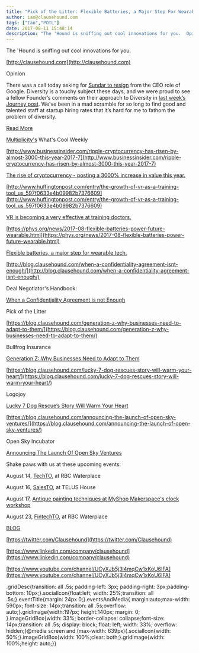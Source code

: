 ```yaml
---
title: "Pick of the Litter: Flexible Batteries, a Major Step For Wearable Tech."
author: ian@clausehound.com
tags: ["Ian","POTL"]
date: 2017-08-11 15:48:14
description: "The 'Hound is sniffing out cool innovations for you.  Opinion There was a call today asking for Sundar to resign from the CEO role of Google. Diversity is a touchy subject these days, and we were prou..."
---
```


The 'Hound is sniffing out cool innovations for you.

[http://clausehound.com](http://clausehound.com)

Opinion

 There was a call today asking for [Sundar to resign](“https://www.nytimes.com/2017/08/11/opinion/sundar-pichai-google-memo-diversity.html”) from the CEO role of Google. Diversity is a touchy subject these days, and we were proud to see a fellow Founder’s comments on their approach to Diversity in [last week’s Journey post](“https://blog.clausehound.com/0-to-100-real-quick/“). We’ve been in a mad scramble for so long to find good and talented staff at startup hiring rates that it’s hard for me to fathom the problem of diversity. 

[Read More](https://blog.clausehound.com/journey-into-hiring-diversity/)

[Multiplicity's](https://multiplicity.media) What's Cool Weekly

[http://www.businessinsider.com/ripple-cryptocurrency-has-risen-by-almost-3000-this-year-2017-7](http://www.businessinsider.com/ripple-cryptocurrency-has-risen-by-almost-3000-this-year-2017-7)

[The rise of cryptocurrency - posting a 3000% increase in value this year.](http://www.businessinsider.com/ripple-cryptocurrency-has-risen-by-almost-3000-this-year-2017-7)

[http://www.huffingtonpost.com/entry/the-growth-of-vr-as-a-training-tool_us_597f0633e4b09982b7376609](http://www.huffingtonpost.com/entry/the-growth-of-vr-as-a-training-tool_us_597f0633e4b09982b7376609)

[VR is becoming a very effective at training doctors.](http://www.huffingtonpost.com/entry/the-growth-of-vr-as-a-training-tool_us_597f0633e4b09982b7376609)

[https://phys.org/news/2017-08-flexible-batteries-power-future-wearable.html](https://phys.org/news/2017-08-flexible-batteries-power-future-wearable.html)

[Flexible batteries, a major step for wearable tech. ](https://phys.org/news/2017-08-flexible-batteries-power-future-wearable.html)

[http://blog.clausehound.com/when-a-confidentiality-agreement-isnt-enough/](http://blog.clausehound.com/when-a-confidentiality-agreement-isnt-enough/)

Deal Negotiator's Handbook: 

[ When a Confidentiality Agreement is not Enough ](http://blog.clausehound.com/when-a-confidentiality-agreement-isnt-enough/)

Pick of the Litter

[https://blog.clausehound.com/generation-z-why-businesses-need-to-adapt-to-them/](https://blog.clausehound.com/generation-z-why-businesses-need-to-adapt-to-them/)

 Bullfrog Insurance 

[ Generation Z: Why Businesses Need to Adapt to Them](https://blog.clausehound.com/generation-z-why-businesses-need-to-adapt-to-them/)

[https://blog.clausehound.com/lucky-7-dog-rescues-story-will-warm-your-heart/](https://blog.clausehound.com/lucky-7-dog-rescues-story-will-warm-your-heart/)

 Logojoy 

[ Lucky 7 Dog Rescue’s Story Will Warm Your Heart](https://blog.clausehound.com/lucky-7-dog-rescues-story-will-warm-your-heart/)

[https://blog.clausehound.com/announcing-the-launch-of-open-sky-ventures/](https://blog.clausehound.com/announcing-the-launch-of-open-sky-ventures/)

 Open Sky Incubator 

[Announcing The Launch Of Open Sky Ventures](https://blog.clausehound.com/announcing-the-launch-of-open-sky-ventures/)

Shake paws with us at these upcoming events: 

August 14, [TechTO](https://blog.clausehound.com/techto-meet-and-learn-from-toronto-tech-founders/), at RBC Waterplace

August 16, [SalesTO](https://blog.clausehound.com/salesto-sales-from-the-buyers-perspective/), at TELUS House

August 17, [Antique painting techniques at MyShop Makerspace's clock workshop](https://blog.clausehound.com/learn-antique-painting-techniques-at-myshop-makerspaces-clock-workshop/)

August 23, [FintechTO](https://blog.clausehound.com/learn-antique-painting-techniques-at-myshop-makerspaces-clock-workshop/), at RBC Waterplace

[BLOG](http://blog.clausehound.com)

[https://twitter.com/Clausehound](https://twitter.com/Clausehound)

[https://www.linkedin.com/company/clausehound](https://www.linkedin.com/company/clausehound)

[https://www.youtube.com/channel/UCyXJb5j3l4mqCw1xKoU6IFA](https://www.youtube.com/channel/UCyXJb5j3l4mqCw1xKoU6IFA)

.gridDesc{transition: all .5s; padding-left: 3px; padding-right: 3px;padding-bottom: 10px;}.socialIcon{float:left; width: 25%;transition: all .5s;}.eventTitle{margin: 24px 0;}.eventsAndMedia{ margin:auto;max-width: 590px; font-size: 14px;transition: all .5s;overflow: auto;}.gridImage{width:197px; height:140px; margin: 0; }.imageGridBox{width: 33%; border-collapse: collapse;font-size: 14px;transition: all .5s; display: block; float: left; width: 33%; overflow: hidden;}@media screen and (max-width: 639px){.socialIcon{width: 50%;}.imageGridBox{width: 100%;clear: both;}.gridImage{width: 100%;height: auto;}}